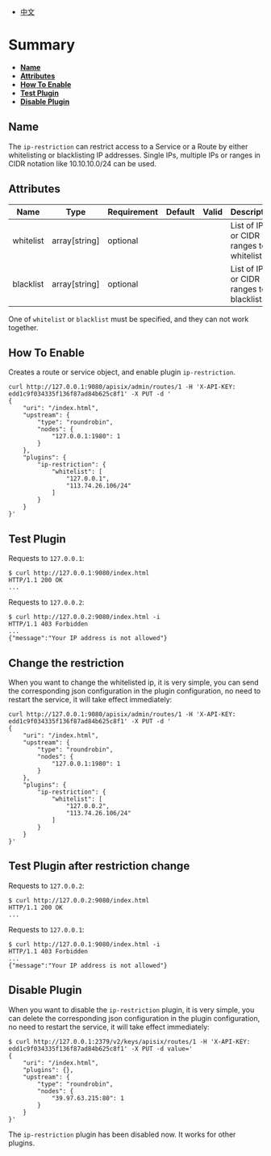 <!--
#
# Licensed to the Apache Software Foundation (ASF) under one or more
# contributor license agreements.  See the NOTICE file distributed with
# this work for additional information regarding copyright ownership.
# The ASF licenses this file to You under the Apache License, Version 2.0
# (the "License"); you may not use this file except in compliance with
# the License.  You may obtain a copy of the License at
#
#     http://www.apache.org/licenses/LICENSE-2.0
#
# Unless required by applicable law or agreed to in writing, software
# distributed under the License is distributed on an "AS IS" BASIS,
# WITHOUT WARRANTIES OR CONDITIONS OF ANY KIND, either express or implied.
# See the License for the specific language governing permissions and
# limitations under the License.
#
-->

- [中文](../zh-cn/plugins/ip-restriction.md)

# Summary
- [**Name**](#name)
- [**Attributes**](#attributes)
- [**How To Enable**](#how-to-enable)
- [**Test Plugin**](#test-plugin)
- [**Disable Plugin**](#disable-plugin)


## Name

The `ip-restriction` can restrict access to a Service or a Route by either
whitelisting or blacklisting IP addresses. Single IPs, multiple IPs or ranges
in CIDR notation like 10.10.10.0/24 can be used.

## Attributes

| Name      | Type          | Requirement | Default | Valid | Description                              |
| --------- | ------------- | ----------- | ------- | ----- | ---------------------------------------- |
| whitelist | array[string] | optional    |         |       | List of IPs or CIDR ranges to whitelist. |
| blacklist | array[string] | optional    |         |       | List of IPs or CIDR ranges to blacklist. |

One of `whitelist` or `blacklist` must be specified, and they can not work
together.

## How To Enable

Creates a route or service object, and enable plugin `ip-restriction`.

```shell
curl http://127.0.0.1:9080/apisix/admin/routes/1 -H 'X-API-KEY: edd1c9f034335f136f87ad84b625c8f1' -X PUT -d '
{
    "uri": "/index.html",
    "upstream": {
        "type": "roundrobin",
        "nodes": {
            "127.0.0.1:1980": 1
        }
    },
    "plugins": {
        "ip-restriction": {
            "whitelist": [
                "127.0.0.1",
                "113.74.26.106/24"
            ]
        }
    }
}'
```

## Test Plugin

Requests to `127.0.0.1`:

```shell
$ curl http://127.0.0.1:9080/index.html
HTTP/1.1 200 OK
...
```

Requests to `127.0.0.2`:

```shell
$ curl http://127.0.0.2:9080/index.html -i
HTTP/1.1 403 Forbidden
...
{"message":"Your IP address is not allowed"}
```

## Change the restriction

When you want to change the whitelisted ip, it is very simple,
you can send the corresponding json configuration in the plugin configuration,
no need to restart the service, it will take effect immediately:

```shell
curl http://127.0.0.1:9080/apisix/admin/routes/1 -H 'X-API-KEY: edd1c9f034335f136f87ad84b625c8f1' -X PUT -d '
{
    "uri": "/index.html",
    "upstream": {
        "type": "roundrobin",
        "nodes": {
            "127.0.0.1:1980": 1
        }
    },
    "plugins": {
        "ip-restriction": {
            "whitelist": [
                "127.0.0.2",
                "113.74.26.106/24"
            ]
        }
    }
}'
```

## Test Plugin after restriction change

Requests to `127.0.0.2`:

```shell
$ curl http://127.0.0.2:9080/index.html
HTTP/1.1 200 OK
...
```

Requests to `127.0.0.1`:

```shell
$ curl http://127.0.0.1:9080/index.html -i
HTTP/1.1 403 Forbidden
...
{"message":"Your IP address is not allowed"}
```


## Disable Plugin

When you want to disable the `ip-restriction` plugin, it is very simple,
you can delete the corresponding json configuration in the plugin configuration,
no need to restart the service, it will take effect immediately:

```shell
$ curl http://127.0.0.1:2379/v2/keys/apisix/routes/1 -H 'X-API-KEY: edd1c9f034335f136f87ad84b625c8f1' -X PUT -d value='
{
    "uri": "/index.html",
    "plugins": {},
    "upstream": {
        "type": "roundrobin",
        "nodes": {
            "39.97.63.215:80": 1
        }
    }
}'
```

The `ip-restriction` plugin has been disabled now. It works for other plugins.

